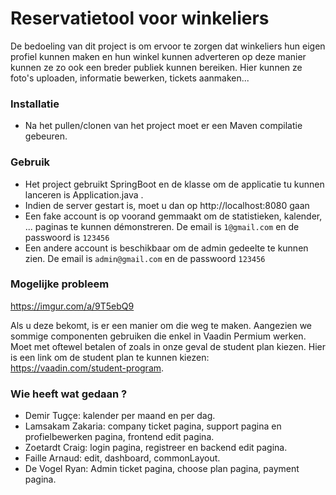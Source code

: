 # Reservatietool voor winkeliers

De bedoeling van dit project is om ervoor te zorgen dat winkeliers hun eigen profiel kunnen maken en hun winkel kunnen adverteren op deze manier kunnen ze zo ook een breder publiek kunnen bereiken. Hier kunnen ze foto's uploaden, informatie bewerken, tickets aanmaken...

### Installatie

- Na het pullen/clonen van het project moet er een Maven compilatie gebeuren.

### Gebruik

- Het project gebruikt SpringBoot en de klasse om de applicatie tu kunnen lanceren is Application.java .
- Indien de server gestart is, moet u dan op http://localhost:8080 gaan
- Een fake account is op voorand gemmaakt om de statistieken, kalender, ... paginas te kunnen démonstreren. De email is `1@gmail.com` en de passwoord is `123456`
- Een andere account is beschikbaar om de admin gedeelte te kunnen zien. De email is `admin@gmail.com` en de passwoord `123456`
  
### Mogelijke probleem

https://imgur.com/a/9T5ebQ9

Als u deze bekomt, is er een manier om die weg te maken. Aangezien we sommige componenten gebruiken die enkel in Vaadin Permium werken. Moet met oftewel betalen of zoals in onze geval de student plan kiezen. Hier is een link om de student plan te kunnen kiezen: https://vaadin.com/student-program.

### Wie heeft wat gedaan ?
* Demir Tugçe: kalender per maand en per dag.
* Lamsakam Zakaria: company ticket pagina, support pagina en profielbewerken pagina, frontend edit pagina.
* Zoetardt Craig: login pagina, registreer en backend edit pagina.
* Faille Arnaud: edit, dashboard, commonLayout.
* De Vogel Ryan: Admin ticket pagina, choose plan pagina, payment pagina.
